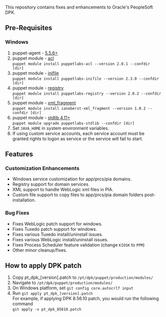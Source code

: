 
This repository contains fixes and enhancements to Oracle's PeopleSoft DPK.

## Pre-Requisites

### Windows
1. puppet-agent - [5.5.6+](http://downloads.puppetlabs.com/windows/puppet/)  
2. puppet module - [acl](https://forge.puppet.com/puppetlabs/acl)  
 `puppet module install puppetlabs-acl --version 2.0.1 --confdir [dir]`
3. puppet module - [inifile](https://forge.puppet.com/puppetlabs/inifile)  
`puppet module install puppetlabs-inifile --version 2.3.0 --confdir [dir]`
4. puppet module - [registry](https://forge.puppet.com/puppetlabs/registry)  
`puppet module install puppetlabs-registry --version 2.0.2 --confdir [dir]`
5. puppet module - [xml_fragment](https://forge.puppet.com/ianoberst/xml_fragment)  
`puppet module install ianoberst-xml_fragment --version 1.0.2 --confdir [dir]`
6. puppet module - [stdlib 4.11+](https://forge.puppet.com/puppetlabs/stdlib)  
`puppet module upgrade puppetlabs-stdlib --confdir [dir]`
7. Set `JAVA_HOME` in system environment variables.
8. If using custom service accounts, each service account must be granted rights to logon as service or the service will fail to start.

## Features  

### Customization Enhancements
* Windows service customization for app/prcs/pia domains.
* Registry support for domain services.
* XML support to handle WebLogic xml files in PIA.
* Custom file support to copy files to app/prcs/pia domain folders post-installation.

### Bug Fixes
* Fixes WebLogic patch support for windows.
* Fixes Tuxedo patch support for windows.
* Fixes various Tuxedo install/uninstall issues.
* Fixes various WebLogic install/uninstall issues.
* Fixes Process Scheduler feature validation (change `KIOSK` to `PPM`)
* Other minor cleanup/fixes.

## How to apply DPK patch
1. Copy pt_dpk_[version].patch to `/pt/dpk/puppet/production/modules/`
1. Navigate to `/pt/dpk/puppet/production/modules/`
1. On Windows platform, set `git config core.autocrlf input`
1. Run `git apply pt_dpk_[version].patch`  
For example, if applying DPK 8.56.10 patch, you would run the following command  
`git apply -v pt_dpk_85610.patch`